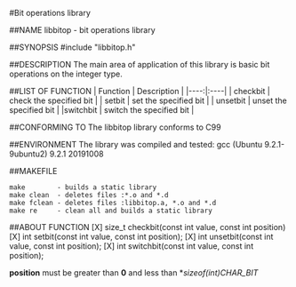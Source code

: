 #Bit operations library

##NAME
	libbitop - bit operations library

##SYNOPSIS
	#include "libbitop.h"

##DESCRIPTION
	The main area of application of this library is basic bit operations on the integer type.

##LIST OF FUNCTION
| Function | Description |
|----:|:----|
| checkbit | check the specified bit | 
| setbit | set the specified bit |
| unsetbit | unset the specified bit |
|switchbit | switch the specified bit |

##CONFORMING TO
	The libbitop library conforms to C99

##ENVIRONMENT
The library was compiled and tested:
gcc (Ubuntu 9.2.1-9ubuntu2) 9.2.1 20191008

##MAKEFILE

	make 		- builds a static library
	make clean 	- deletes files :*.o and *.d
	make fclean	- deletes files	:libbitop.a, *.o and *.d
	make re		- clean all and builds a static library

##ABOUT FUNCTION
	[X] size_t	checkbit(const int value, const int position)
	[X] int		setbit(const int value, const int position);
	[X] int		unsetbit(const int value, const int position);
	[X] int		switchbit(const int value, const int position);
	
**position**  must be greater than **0** and less than **sizeof(int)*CHAR_BIT**
